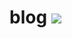 # blog [![](https://img.shields.io/travis/GrayChoi/blog.svg?style=flat-square)](https://travis-ci.org/GrayChoi/blog)
